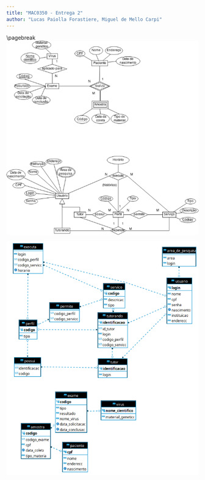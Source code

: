 ```yaml
---
title: "MAC0350 - Entrega 2"
author: "Lucas Paiolla Forastiere, Miguel de Mello Carpi"
---
```

\pagebreak
![Modelo Conceitual](./modelo-conceitual.png)

![Modelo Lógico](./modelo-logico.png)
